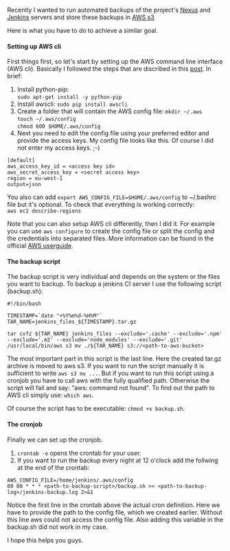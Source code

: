 Recently I wanted to run automated backups of the project's [Nexus](http://www.sonatype.org/nexus/) and [Jenkins](https://jenkins-ci.org/) servers and store these backups in [AWS s3](https://aws.amazon.com/s3/?nc2=h_ls)

Here is what you have to do to achieve a similar goal.

#### Setting up AWS cli
First things first, so let's start by setting up the AWS command line interface (AWS cli). Basically I followed the steps that are discribed in this [post](http://alestic.com/2013/08/awscli). In brief:

1. Install python-pip:  
`sudo apt-get install -y python-pip`
2. Install awscli:
`sudo pip install awscli`
3. Create a folder that will contain the AWS config file:
`mkdir ~/.aws`  
`touch ~/.aws/config`  
`chmod 600 $HOME/.aws/config`
4. Next you need to edit the config file using your preferred editor and provide the access keys. My config file looks like this. Of course I did not enter my access keys. ;-)
```
[default]
aws_access_key_id = <access key id>
aws_secret_access_key = <secret access key>
region = eu-west-1
output=json
```
You also can add `export AWS_CONFIG_FILE=$HOME/.aws/config` to ~/.bashrc file but it's optional.
To check that everything is working correctly:    
`aws ec2 describe-regions`

Note that you can also setup AWS cli differently, then I did it. For example you can use `aws configure` to create the config file or split the config and the credentials into separated files. More information can be found in the official [AWS userguide](http://docs.aws.amazon.com/cli/latest/userguide/cli-chap-getting-started.html).

#### The backup script
The backup script is very individual and depends on the system or the files you want to backup. To backup a jenkins CI server I use the following script (backup.sh):
```
#!/bin/bash

TIMESTAMP=`date "+%Y%m%d-%H%M"`
TAR_NAME=jenkins_files_${TIMESTAMP}.tar.gz

tar cvfz ${TAR_NAME} jenkins_files --exclude='.cache' --exclude='.npm' --exclude='.m2' --exclude='node_modules' --exclude='.git'
/usr/local/bin/aws s3 mv ./${TAR_NAME} s3://<path-to-aws-bucket>

```
The most important part in this script is the last line. Here the created tar.gz archive is moved to aws s3. If you want to run the script manually it is sufficient to write `aws s3 mv ...`. But if you want to run this script using a cronjob you have to call aws with the fully qualified path. Otherwise the script will fail and say: "aws: command not found".
To find out the path to AWS cli simply use: `which aws`.

Of course the script has to be executable: `chmod +x backup.sh`.

#### The cronjob
Finally we can set up the cronjob.
1. `crontab -e` opens the crontab for your user.
2. If you want to run the backup every night at 12 o'clock add the follwing at the end of the crontab:
```
AWS_CONFIG_FILE=/home/jenkins/.aws/config
00 00 * * * <path-to-backup-script>/backup.sh >> <path-to-backup-log>/jenkins-backup.log 2>&1
```
Notice the first line in the crontab above the actual cron definition. Here we have to provide the path to the config file, which we created earlier. Without this line aws could not access the config file. Also adding this variable in the backup.sh did not work in my case.

I hope this helps you guys.

